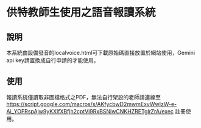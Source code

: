 # 供特教師生使用之語音報讀系統

## 說明

本系統由設備發音的localvoice.html可下載原始碼直接放置於網站使用，Gemini api key請置換成自行申請的才能使用。

## 使用

報讀系統僅讀取非圖檔格式之PDF，無法自行架設的老師請連線至 https://script.google.com/macros/s/AKfycbwD2mwmExvWwIzW-e-Ai_YOFRspAjw9yKXlfXBfjh2cptVi9RxBSNiwCNKHZRETglrZrA/exec 註冊使用。
